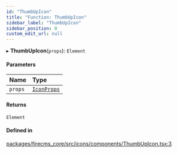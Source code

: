 ```yaml
---
id: "ThumbUpIcon"
title: "Function: ThumbUpIcon"
sidebar_label: "ThumbUpIcon"
sidebar_position: 0
custom_edit_url: null
---
```


▸ **ThumbUpIcon**(`props`): `Element`

#### Parameters

| Name | Type |
| :------ | :------ |
| `props` | [`IconProps`](../types/IconProps.md) |

#### Returns

`Element`

#### Defined in

[packages/firecms_core/src/icons/components/ThumbUpIcon.tsx:3](https://github.com/FireCMSco/firecms/blob/d45f3739/packages/firecms_core/src/icons/components/ThumbUpIcon.tsx#L3)
